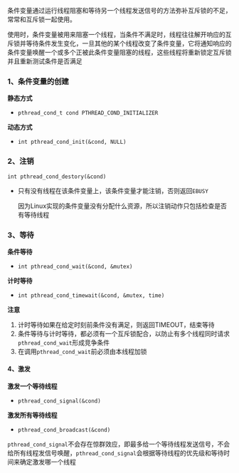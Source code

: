 条件变量通过运行线程阻塞和等待另一个线程发送信号的方法弥补互斥锁的不足，常常和互斥锁一起使用。

使用时，条件变量被用来阻塞一个线程，当条件不满足时，线程往往解开响应的互斥锁并等待条件发生变化，一旦其他的某个线程改变了条件变量，它将通知响应的条件变量唤醒一个或多个正被此条件变量阻塞的线程，这些线程将重新锁定互斥锁并且重新测试条件是否满足

### 1、条件变量的创建

**静态方式**

- `pthread_cond_t cond PTHREAD_COND_INITIALIZER`

**动态方式**

- `int pthread_cond_init(&cond, NULL)`

### 2、注销

`int pthread_cond_destory(&cond)`

- 只有没有线程在该条件变量上，该条件变量才能注销，否则返回`EBUSY`

  因为Linux实现的条件变量没有分配什么资源，所以注销动作只包括检查是否有等待线程

### 3、等待

**条件等待**

- `int pthread_cond_wait(&cond, &mutex)`

**计时等待**

- `int pthread_cond_timewait(&cond, &mutex, time)`

**注意**

1. 计时等待如果在给定时刻前条件没有满足，则返回TIMEOUT，结束等待
2. 条件等待与计时等待，都必须有一个互斥锁配合，以防止有多个线程同时请求`pthread_cond_wait`形成竞争条件
3. 在调用`pthread_cond_wait`前必须由本线程加锁

#### 4、激发

**激发一个等待线程**

- `pthread_cond_signal(&cond)`

**激发所有等待线程**

- `pthread_cond_broadcast(&cond)`

`pthread_cond_signal`不会存在惊群效应，即最多给一个等待线程发送信号，不会给所有线程发信号唤醒，`pthread_cond_signal`会根据等待线程的优先级和等待时间来确定激发哪一个线程

